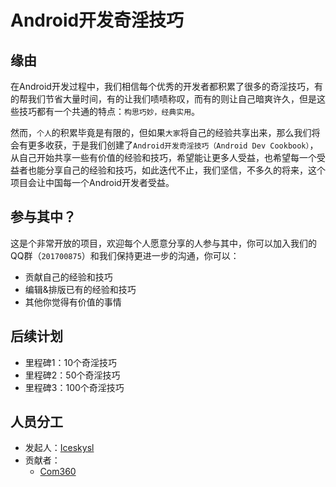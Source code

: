 # Android开发奇淫技巧

## 缘由

在Android开发过程中，我们相信每个优秀的开发者都积累了很多的奇淫技巧，有的帮我们节省大量时间，有的让我们啧啧称叹，而有的则让自己暗爽许久，但是这些技巧都有一个共通的特点：`构思巧妙，经典实用`。

然而，`个人`的积累毕竟是有限的，但如果`大家`将自己的经验共享出来，那么我们将会有更多收获，于是我们创建了`Android开发奇淫技巧（Android Dev Cookbook）`，从自己开始共享一些有价值的经验和技巧，希望能让更多人受益，也希望每一个受益者也能分享自己的经验和技巧，如此迭代不止，我们坚信，不多久的将来，这个项目会让中国每一个Android开发者受益。

## 参与其中？

这是个非常开放的项目，欢迎每个人愿意分享的人参与其中，你可以加入我们的QQ群（`201700875`）和我们保持更进一步的沟通，你可以：

* 贡献自己的经验和技巧
* 编辑&排版已有的经验和技巧
* 其他你觉得有价值的事情

## 后续计划

* 里程碑1：10个奇淫技巧
* 里程碑2：50个奇淫技巧
* 里程碑3：100个奇淫技巧


## 人员分工

* 发起人：[Iceskysl](https://github.com/IceskYsl)
* 贡献者：
	* [Com360](https://github.com/com360)
